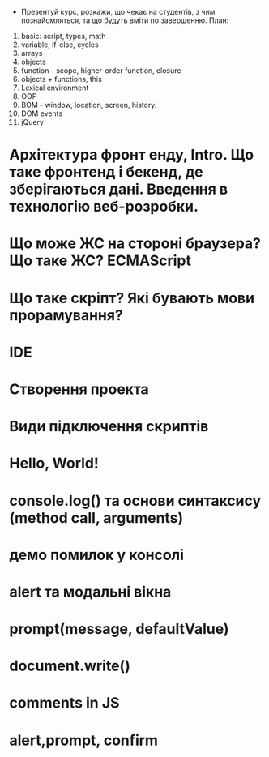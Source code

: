 - Презентуй курс, розкажи, що чекає на студентів, з чим познайомляться, та що будуть вміти по завершенню. План:
1. basic: script, types, math
2. variable, if-else, cycles
3. arrays
4. objects 
5. function - scope, higher-order function, closure 
6. objects + functions, this 
7. Lexical environment
8. OOP
9. BOM - window, location, screen, history. 
10. DOM events
11. jQuery

# Архітектура фронт енду, Intro. Що таке фронтенд і бекенд, де зберігаються дані. Введення в технологію веб-розробки.
# Що може ЖС на стороні браузера? Що таке ЖС? ECMAScript
# Що таке скріпт? Які бувають мови прорамування?
# IDE
# Створення проекта
# Види підключення скриптів
# Hello, World!
# console.log() та основи синтаксису (method call, arguments)
# демо помилок у консолі
# alert та модальні вікна
# prompt(message, defaultValue)
# document.write()
# comments in JS
# alert,prompt, confirm

